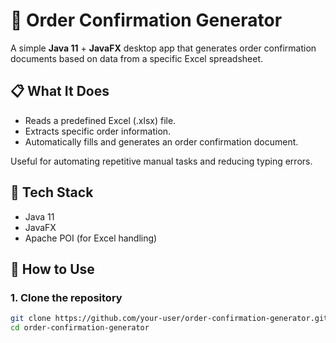# 🧾 Order Confirmation Generator

A simple **Java 11** + **JavaFX** desktop app that generates order confirmation documents based on data from a specific Excel spreadsheet.

## 📋 What It Does

- Reads a predefined Excel (.xlsx) file.
- Extracts specific order information.
- Automatically fills and generates an order confirmation document.

Useful for automating repetitive manual tasks and reducing typing errors.

## 🚀 Tech Stack

- Java 11  
- JavaFX  
- Apache POI (for Excel handling)

## 📂 How to Use

### 1. Clone the repository

```bash
git clone https://github.com/your-user/order-confirmation-generator.git
cd order-confirmation-generator

